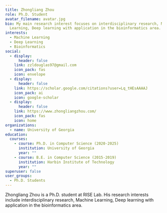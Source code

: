 ```yaml
---
title: Zhongliang Zhou
role: Ph.D. Student
avatar_filename: avatar.jpg
bio: My main research interest focuses on interdisciplinary research, Machine
  Learning, Deep learning with application in the bioinformatics area.
interests:
  - Machine Learning
  - Deep Learning
  - Bioinformatics
social:
  - display:
      header: false
    link: zzldouglas97@gmail.com
    icon_pack: fas
    icon: envelope
  - display:
      header: false
    link: https://scholar.google.com/citations?user=Lq_tHEsAAAAJ
    icon_pack: ai
    icon: google-scholar
  - display:
      header: false
    link: https://www.zhongliangzhou.com/
    icon_pack: fas
    icon: home
organizations:
  - name: University of Georgia
education:
  courses:
    - course: Ph.D. in Computer Science (2020-2025)
      institution: University of Georgia
      year: ""
    - course: B.E. in Computer Science (2015-2019)
      institution: Harbin Institute of Technology
      year: ""
superuser: false
user_groups:
  - Ph.D. Students
---
```

Zhongliang Zhou is a Ph.D. student at RISE Lab. His research interests include interdisciplinary research, Machine Learning, Deep learning with application in the bioinformatics area.